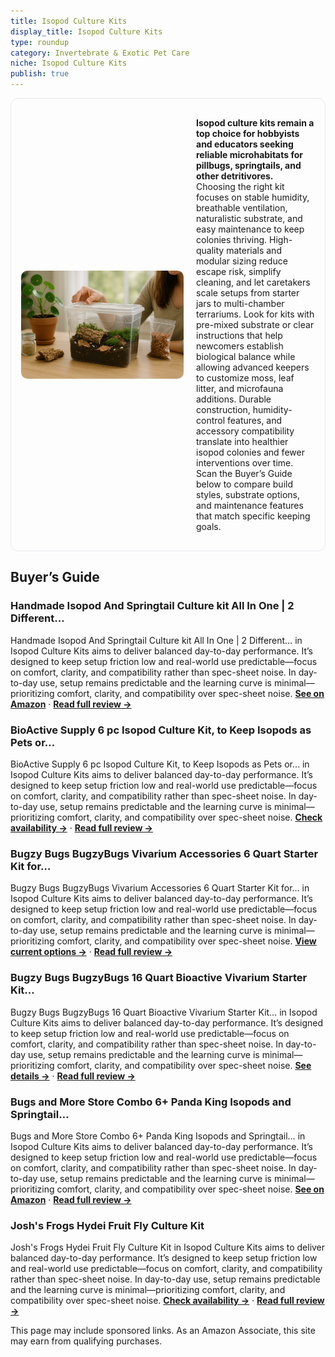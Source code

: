 ```yaml
---
title: Isopod Culture Kits
display_title: Isopod Culture Kits
type: roundup
category: Invertebrate & Exotic Pet Care
niche: Isopod Culture Kits
publish: true
---
```


<section class="hero-split" style="width:100%;box-sizing:border-box;border:1px solid #e5e7eb;border-radius:12px;padding:16px;display:grid;grid-template-columns:minmax(260px,40%) 1fr;gap:20px;align-items:center;"><figure style="margin:0;"><img src="/hero/roundups/invertebrate-exotic-pet-care/isopod-culture-kits.webp" alt="" style="width:100%;height:auto;display:block;border-radius:10px;"/></figure><div class="hero-copy" style="min-width:0;"><p><strong>Isopod culture kits remain a top choice for hobbyists and educators seeking reliable microhabitats for pillbugs, springtails, and other detritivores.</strong> Choosing the right kit focuses on stable humidity, breathable ventilation, naturalistic substrate, and easy maintenance to keep colonies thriving. High-quality materials and modular sizing reduce escape risk, simplify cleaning, and let caretakers scale setups from starter jars to multi-chamber terrariums. Look for kits with pre-mixed substrate or clear instructions that help newcomers establish biological balance while allowing advanced keepers to customize moss, leaf litter, and microfauna additions. Durable construction, humidity-control features, and accessory compatibility translate into healthier isopod colonies and fewer interventions over time. Scan the Buyer’s Guide below to compare build styles, substrate options, and maintenance features that match specific keeping goals.</p></div></section>


<h2>Buyer’s Guide</h2>
<h3>Handmade Isopod And Springtail Culture kit All In One | 2 Different…</h3>
<p>Handmade Isopod And Springtail Culture kit All In One | 2 Different… in Isopod Culture Kits aims to deliver balanced day-to-day performance. It’s designed to keep setup friction low and real-world use predictable&mdash;focus on comfort, clarity, and compatibility rather than spec-sheet noise. In day-to-day use, setup remains predictable and the learning curve is minimal&mdash;prioritizing comfort, clarity, and compatibility over spec-sheet noise. <a href="https://amzn.to/47lSlVu" target="_blank" rel="nofollow sponsored noopener noopener" target="_blank"><strong>See on Amazon</strong></a> · <a href="/reviews/handmade-isopod-and-springtail-culture-kit-all-in-one-2-different-sizes-bde29df1/"><strong>Read full review &rarr;</strong></a></p>
<h3>BioActive Supply 6 pc Isopod Culture Kit, to Keep Isopods as Pets or…</h3>
<p>BioActive Supply 6 pc Isopod Culture Kit, to Keep Isopods as Pets or… in Isopod Culture Kits aims to deliver balanced day-to-day performance. It’s designed to keep setup friction low and real-world use predictable&mdash;focus on comfort, clarity, and compatibility rather than spec-sheet noise. In day-to-day use, setup remains predictable and the learning curve is minimal&mdash;prioritizing comfort, clarity, and compatibility over spec-sheet noise. <a href="https://amzn.to/4q715pS" target="_blank" rel="nofollow sponsored noopener noopener" target="_blank"><strong>Check availability &rarr;</strong></a> · <a href="/reviews/bioactive-supply-6-pc-isopod-culture-kit-to-keep-isopods-as-pets-or-for-126d4c04/"><strong>Read full review &rarr;</strong></a></p>
<h3>Bugzy Bugs BugzyBugs Vivarium Accessories 6 Quart Starter Kit for…</h3>
<p>Bugzy Bugs BugzyBugs Vivarium Accessories 6 Quart Starter Kit for… in Isopod Culture Kits aims to deliver balanced day-to-day performance. It’s designed to keep setup friction low and real-world use predictable&mdash;focus on comfort, clarity, and compatibility rather than spec-sheet noise. In day-to-day use, setup remains predictable and the learning curve is minimal&mdash;prioritizing comfort, clarity, and compatibility over spec-sheet noise. <a href="https://amzn.to/4ofBYzA" target="_blank" rel="nofollow sponsored noopener noopener" target="_blank"><strong>View current options &rarr;</strong></a> · <a href="/reviews/bugzy-bugs-bugzybugs-vivarium-accessories-6-quart-starter-kit-for-repti-d06ed84c/"><strong>Read full review &rarr;</strong></a></p>
<h3>Bugzy Bugs BugzyBugs 16 Quart Bioactive Vivarium Starter Kit…</h3>
<p>Bugzy Bugs BugzyBugs 16 Quart Bioactive Vivarium Starter Kit… in Isopod Culture Kits aims to deliver balanced day-to-day performance. It’s designed to keep setup friction low and real-world use predictable&mdash;focus on comfort, clarity, and compatibility rather than spec-sheet noise. In day-to-day use, setup remains predictable and the learning curve is minimal&mdash;prioritizing comfort, clarity, and compatibility over spec-sheet noise. <a href="https://amzn.to/4nF7Qh8" target="_blank" rel="nofollow sponsored noopener noopener" target="_blank"><strong>See details &rarr;</strong></a> · <a href="/reviews/bugzy-bugs-bugzybugs-16-quart-bioactive-vivarium-starter-kit-all-in-one-66fb3581/"><strong>Read full review &rarr;</strong></a></p>
<h3>Bugs and More Store Combo 6+ Panda King Isopods and Springtail…</h3>
<p>Bugs and More Store Combo 6+ Panda King Isopods and Springtail… in Isopod Culture Kits aims to deliver balanced day-to-day performance. It’s designed to keep setup friction low and real-world use predictable&mdash;focus on comfort, clarity, and compatibility rather than spec-sheet noise. In day-to-day use, setup remains predictable and the learning curve is minimal&mdash;prioritizing comfort, clarity, and compatibility over spec-sheet noise. <a href="https://amzn.to/46Y5DpT" target="_blank" rel="nofollow sponsored noopener noopener" target="_blank"><strong>See on Amazon</strong></a> · <a href="/reviews/bugs-and-more-store-combo-6-panda-king-isopods-and-springtail-culture-f-5310e61d/"><strong>Read full review &rarr;</strong></a></p>
<h3>Josh's Frogs Hydei Fruit Fly Culture Kit</h3>
<p>Josh's Frogs Hydei Fruit Fly Culture Kit in Isopod Culture Kits aims to deliver balanced day-to-day performance. It’s designed to keep setup friction low and real-world use predictable&mdash;focus on comfort, clarity, and compatibility rather than spec-sheet noise. In day-to-day use, setup remains predictable and the learning curve is minimal&mdash;prioritizing comfort, clarity, and compatibility over spec-sheet noise. <a href="https://amzn.to/478fZDS" target="_blank" rel="nofollow sponsored noopener noopener" target="_blank"><strong>Check availability &rarr;</strong></a> · <a href="/reviews/josh-s-frogs-hydei-fruit-fly-culture-kit-makes-10-cultures-/"><strong>Read full review &rarr;</strong></a></p>
<aside class="disclosure">This page may include sponsored links. As an Amazon Associate, this site may earn from qualifying purchases.</aside>
